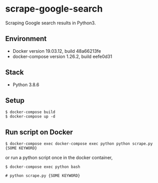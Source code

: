 # scrape-google-search

Scraping Google search results in Python3.

## Environment

- Docker version 19.03.12, build 48a66213fe
- docker-compose version 1.26.2, build eefe0d31

## Stack

- Python 3.8.6


## Setup

```
$ docker-compose build
$ docker-compose up -d
```

## Run script on Docker

```
$ docker-compose exec docker-compose exec python python scrape.py {SOME KEYWORD}
```

or run a python script once in the docker container,

```
$ docker-compose exec python bash
```

```
# python scrape.py {SOME KEYWORD}
```